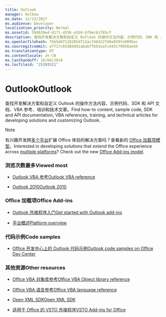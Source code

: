 ```yaml
---
title: Outlook
manager: kelbow
ms.date: 12/13/2017
ms.audience: Developer
localization_priority: Normal
ms.assetid: 59d639e4-d171-4556-a1b9-bf9ecb1f85cf
description: 查找开发解决方案和自定义 Outlook 的操作方法内容、示例代码、SDK 和 API 文档、VBA 参考、培训和技术文章。
ms.openlocfilehash: f5b5dd7128285df12acf48422748e859fe9095ec
ms.sourcegitcommit: ef717c65d8dd41ababffb01eafc443c79950aed4
ms.translationtype: HT
ms.contentlocale: zh-CN
ms.lasthandoff: 10/04/2018
ms.locfileid: "25393521"
---
```

# <a name="outlook"></a><span data-ttu-id="f5f01-103">Outlook</span><span class="sxs-lookup"><span data-stu-id="f5f01-103">Outlook</span></span>

<span data-ttu-id="f5f01-104">查找开发解决方案和自定义 Outlook 的操作方法内容、示例代码、SDK 和 API 文档、VBA 参考、培训和技术文章。</span><span class="sxs-lookup"><span data-stu-id="f5f01-104">Find how-to content, sample code, SDK and API documentation, VBA references, training, and technical articles for developing solutions and customizing Outlook.</span></span> 

> [!NOTE]
> <span data-ttu-id="f5f01-p101">有兴趣开发跨[多个平台](https://docs.microsoft.com/office/dev/add-ins/overview/office-add-in-availability)扩展 Office 体验的解决方案吗？查看新的 [Office 加载项模型](https://docs.microsoft.com/office/dev/add-ins/overview/office-add-ins)。</span><span class="sxs-lookup"><span data-stu-id="f5f01-p101">Interested in developing solutions that extend the Office experience across [multiple platforms](https://docs.microsoft.com/office/dev/add-ins/overview/office-add-in-availability)? Check out the new [Office Add-ins model](https://docs.microsoft.com/office/dev/add-ins/overview/office-add-ins).</span></span> 
  
### <a name="viewed-most"></a><span data-ttu-id="f5f01-107">浏览次数最多</span><span class="sxs-lookup"><span data-stu-id="f5f01-107">Viewed most</span></span>
  
- [<span data-ttu-id="f5f01-108">Outlook VBA 参考</span><span class="sxs-lookup"><span data-stu-id="f5f01-108">Outlook VBA reference</span></span>](https://msdn.microsoft.com/EN-US/library/ee861520.aspx)
  
- [<span data-ttu-id="f5f01-109">Outlook 2010</span><span class="sxs-lookup"><span data-stu-id="f5f01-109">Outlook 2010</span></span>](https://msdn.microsoft.com/library/cc313152%28v=office.12%29.aspx)
  
### <a name="office-add-ins"></a><span data-ttu-id="f5f01-110">Office 加载项</span><span class="sxs-lookup"><span data-stu-id="f5f01-110">Office Add-ins</span></span>
  
- [<span data-ttu-id="f5f01-111">Outlook 外接程序入门</span><span class="sxs-lookup"><span data-stu-id="f5f01-111">Get started with Outlook add-ins</span></span>](https://docs.microsoft.com/outlook/add-ins/quick-start)
  
- [<span data-ttu-id="f5f01-112">平台概述</span><span class="sxs-lookup"><span data-stu-id="f5f01-112">Platform overview</span></span>](https://docs.microsoft.com/office/dev/add-ins/overview/office-add-ins)
  
### <a name="code-samples"></a><span data-ttu-id="f5f01-113">代码示例</span><span class="sxs-lookup"><span data-stu-id="f5f01-113">Code samples</span></span>
  
- [<span data-ttu-id="f5f01-114">Office 开发中心上的 Outlook 代码示例</span><span class="sxs-lookup"><span data-stu-id="f5f01-114">Outlook code samples on Office Dev Center</span></span>](https://dev.office.com/code-samples#?filters=outlook)
  
### <a name="other-resources"></a><span data-ttu-id="f5f01-115">其他资源</span><span class="sxs-lookup"><span data-stu-id="f5f01-115">Other resources</span></span>
  
- [<span data-ttu-id="f5f01-116">Office VBA 对象库参考</span><span class="sxs-lookup"><span data-stu-id="f5f01-116">Office VBA Object library reference</span></span>](https://msdn.microsoft.com/library/727c4e1c-e13c-7bac-e833-b1322607dfd3%28Office.15%29.aspx)
  
- [<span data-ttu-id="f5f01-117">Office VBA 语言参考</span><span class="sxs-lookup"><span data-stu-id="f5f01-117">Office VBA language reference</span></span>](https://msdn.microsoft.com/library/9c1e8386-0309-c52c-856b-963220382eb8%28Office.15%29.aspx)
  
- [<span data-ttu-id="f5f01-118">Open XML SDK</span><span class="sxs-lookup"><span data-stu-id="f5f01-118">Open XML SDK</span></span>](https://msdn.microsoft.com/library/f6a9ae68-7989-4208-97f5-3c945137a0ab%28Office.15%29.aspx)
  
- [<span data-ttu-id="f5f01-119">适用于 Office 的 VSTO 外接程序</span><span class="sxs-lookup"><span data-stu-id="f5f01-119">VSTO Add-ins for Office</span></span>](https://msdn.microsoft.com/library/jj620922.aspx)
  

